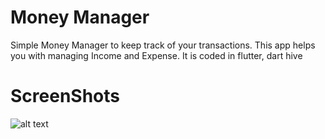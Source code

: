 # Money Manager

Simple Money Manager to keep track of your transactions. This app helps you with managing Income and Expense. It is coded in flutter, dart hive

# ScreenShots

![alt text](https://github.com/CaptainBiswa69/Money-Manager/blob/master/Screenshot_1648316161.png?raw=true)



